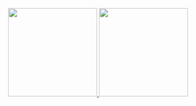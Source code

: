 <div align="center">
  <a href="https://github.com/Ontustik">
  <img height="180em" src="https://github-readme-stats.vercel.app/api?username=Ontustik&show_icons=true&theme=dark&include_all_commits=true&count_private=true"/>
  <img height="180em" src="https://github-readme-stats.vercel.app/api/top-langs/?username=Ontustik&layout=compact&langs_count=7&theme=dark"/>
</div>
<br>
